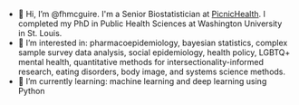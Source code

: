 - 👋 Hi, I’m @fhmcguire. I'm a Senior Biostatistician at [PicnicHealth](https://research.picnichealth.com/). I completed my PhD in Public Health Sciences at Washington University in St. Louis.
- 👀 I’m interested in: pharmacoepidemiology, bayesian statistics, complex sample survey data analysis, social epidemiology, health policy, LGBTQ+ mental health, quantitative methods for intersectionality-informed research, eating disorders, body image, and systems science methods.
- 🌱 I’m currently learning: machine learning and deep learning using Python

<!---
fhmcguire/fhmcguire is a ✨ special ✨ repository because its `README.md` (this file) appears on your GitHub profile.
You can click the Preview link to take a look at your changes.
--->
